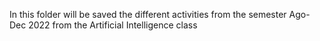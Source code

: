 In this folder will be saved the different activities from the semester Ago-Dec 2022 from the Artificial Intelligence class
